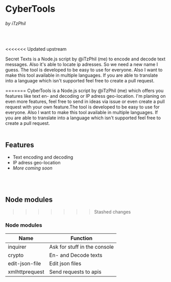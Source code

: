 # CyberTools
###### by iTzPhil
<br>

<<<<<<< Updated upstream

Secret Texts is a Node.js script by @iTzPhil (me) to encode and decode text messages. Also it's able to locate ip adresses. So we need a new name I guess. The tool is developed to be easy to use for everyone.  Also I want to make this tool available in multiple languages. If you are able to translate into a language which isn't supported feel free to create a pull request. 

=======
CyberTools is a Node.js script by @iTzPhil (me) which offers you features like text en- and decoding or IP adress geo-location. I'm planing on even more features, feel free to send in ideas via issue or even create a pull request with your own feature.The tool is developed to be easy to use for everyone.  Also I want to make this tool available in multiple languages. If you are able to translate into a language which isn't supported feel free to create a pull request. 
<br><br>


## Features
- Text encoding and decoding
- IP adress geo-location
- _More coming soon_

<br><br>
## Node modules 
>>>>>>> Stashed changes

### Node modules
| Name  | Function  |
| ------------ | ------------ |
|  inquirer | Ask for stuff in the console  |
| crypto  | En- and Decode texts  |
| edit-json-file  | Edit json files  |
| xmlhttprequest | Send requests to apis |





